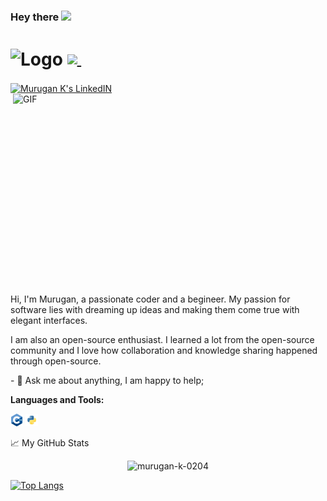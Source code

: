### Hey there <img src="https://media.giphy.com/media/hvRJCLFzcasrR4ia7z/giphy.gif" width="25px"> 
<div>
  <h1 align="left">
    <img src="https://100-days-of-code.s3-us-west-1.amazonaws.com/Readme/100DocLogo.gif" height="60px" style="vertical-align: middle; display: inline;" alt="Logo"/>
    <a href="https://www.100daysofcode.com">
    <img
        src="https://img.shields.io/static/v1?label=Challenge&labelColor=384357&message=100%20Days%20of%20Code&color=00b4ee&style=for-the-badge&link=https://www.100daysofcode.com"
    />
</a>
    &nbsp
    
  </h1>
</div>
<a href="https://www.linkedin.com/in/murugan-k-0204/">
  <img align="center" alt="Murugan K's LinkedIN" width="30px" src="https://raw.githubusercontent.com/peterthehan/peterthehan/master/assets/linkedin.svg" /> 
</a>


<!--![](https://visitor-badge.glitch.me/badge?page_id=murugan-k-0204.murugan-k-0204)-->

 <img align="right" alt="GIF" src="https://github.com/abhisheknaiidu/abhisheknaiidu/blob/master/code.gif?raw=true" width="500" height="320" />

<p>
Hi, I'm Murugan, a passionate coder and a begineer. My passion for software lies with dreaming up ideas and making them come true with elegant interfaces.

I am also an open-source enthusiast. I learned a lot from the open-source community and I love how collaboration and knowledge sharing happened through open-source.


  </p>
- 💬 Ask me about anything, I am happy to help;

**Languages and Tools:**  

<code><img height="20" src="https://raw.githubusercontent.com/github/explore/80688e429a7d4ef2fca1e82350fe8e3517d3494d/topics/cpp/cpp.png"></code>
<code><img height="20" src="https://raw.githubusercontent.com/github/explore/80688e429a7d4ef2fca1e82350fe8e3517d3494d/topics/python/python.png"></code>

<!--END_SECTION:waka-->

📈 My GitHub Stats

<p align="center"> <img src="https://github-readme-stats.vercel.app/api?username=murugan-k-0204&show_icons=true&theme=gotham" alt="murugan-k-0204" />

  [![Top Langs](https://github-readme-stats.vercel.app/api/top-langs/?username=murugan-k-0204&layout=compact)](https://github.com/anuraghazra/github-readme-stats)


